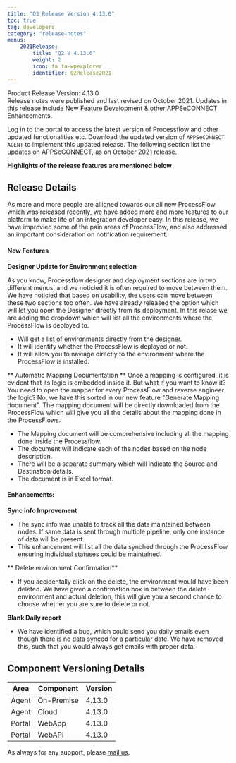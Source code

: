 ```yaml
---
title: "Q3 Release Version 4.13.0"
toc: true
tag: developers
category: "release-notes"
menus: 
    2021Release:
        title: "Q2 V 4.13.0"
        weight: 2
        icon: fa fa-wpexplorer
        identifier: Q2Release2021
---
```

Product Release Version: 4.13.0       
Release notes were published and last revised on October 2021. 
Updates in this release include New Feature Development & other APPSeCONNECT Enhancements.  

Log in to the portal to access the latest version of Processflow and other updated functionalities etc. 
Download the updated version of `APPSeCONNECT AGENT` to implement this updated release. The following section list the updates on APPSeCONNECT, 
as on October 2021 release.

**Highlights of the release features are mentioned below**

## Release Details 

As more and more people are alligned towards our all new ProcessFlow which was released recently, we have added more and more features to our platform to make life of an integration developer easy.
In this release, we have improvied some of the pain areas of ProcessFlow, and also addressed an important consideration on notification requirement.
    

#### New Features  

**Designer Update for Environment selection**  

As you know, Processflow designer and deployment sections are in two different menus, and we noticied it is often required to move between them. We have noticied that based on usability, the users can move between these two sections too often. 
We have already released the option which will let you open the Designer directly from its deployment. In this relase we are adding the dropdown which will list all the environments where the ProcessFlow is deployed to. 

- Will get a list of environments directly from the designer.
- It will identify whether the ProcessFlow is deployed or not.
- It will allow you to naviage directly to the environment where the ProcessFlow is installed.  

** Automatic Mapping Documentation **
Once a mapping is configured, it is evident that its logic is embedded inside it. But what if you want to know it? You need to open the mapper for every ProcessFlow and reverse engineer the logic? No, we have this sorted
in our new feature "Generate Mapping document". The mapping document will be directly downloaded from the ProcessFlow which will give you all the details about the mapping done 
in the ProcessFlows. 

 - The Mapping document will be comprehensive including all the mapping done inside the Processflow. 
 - The document will indicate each of the nodes based on the node description.
 - There will be a separate summary which will indicate the Source and Destination details. 
 - The document is in Excel format.


#### Enhancements:

**Sync info Improvement**
- The sync info was unable to track all the data maintained between nodes. If same data is sent through multiple pipeline, only one instance of data will be present. 
- This enhancement will list all the data synched through the ProcessFlow ensuring individual statuses could be maintained. 


** Delete environment Confirmation**
- If you accidentally click on the delete, the environment would have been deleted. We have given a confirmation box in between the delete environment and actual deletion, this will give you a second chance to choose whether you are sure to delete or not. 

**Blank Daily report**
- We have identified a bug, which could send you daily emails even though there is no data synced for a particular date. We have removed this, such that you would always get emails with proper data. 


## Component Versioning Details  

|Area|Component|Version|
|---|---|----|
|Agent|On-Premise|4.13.0|
|Agent|Cloud|4.13.0|
|Portal|WebApp|4.13.0|
|Portal|WebAPI|4.13.0|

As always for any support, please [mail us](support@appseconnect.com).